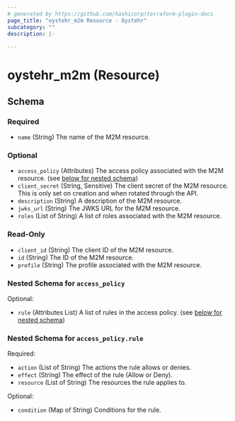 ```yaml
---
# generated by https://github.com/hashicorp/terraform-plugin-docs
page_title: "oystehr_m2m Resource - Oystehr"
subcategory: ""
description: |-
  
---
```


# oystehr_m2m (Resource)





<!-- schema generated by tfplugindocs -->
## Schema

### Required

- `name` (String) The name of the M2M resource.

### Optional

- `access_policy` (Attributes) The access policy associated with the M2M resource. (see [below for nested schema](#nestedatt--access_policy))
- `client_secret` (String, Sensitive) The client secret of the M2M resource. This is only set on creation and when rotated through the API.
- `description` (String) A description of the M2M resource.
- `jwks_url` (String) The JWKS URL for the M2M resource.
- `roles` (List of String) A list of roles associated with the M2M resource.

### Read-Only

- `client_id` (String) The client ID of the M2M resource.
- `id` (String) The ID of the M2M resource.
- `profile` (String) The profile associated with the M2M resource.

<a id="nestedatt--access_policy"></a>
### Nested Schema for `access_policy`

Optional:

- `rule` (Attributes List) A list of rules in the access policy. (see [below for nested schema](#nestedatt--access_policy--rule))

<a id="nestedatt--access_policy--rule"></a>
### Nested Schema for `access_policy.rule`

Required:

- `action` (List of String) The actions the rule allows or denies.
- `effect` (String) The effect of the rule (Allow or Deny).
- `resource` (List of String) The resources the rule applies to.

Optional:

- `condition` (Map of String) Conditions for the rule.
